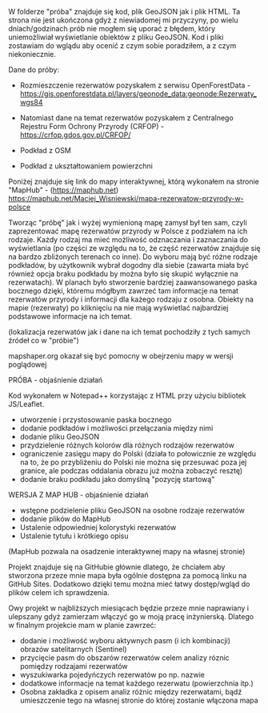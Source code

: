 W folderze "próba" znajduje się kod, plik GeoJSON jak i plik HTML.
Ta strona nie jest ukończona gdyż z niewiadomej mi przyczyny, po wielu dniach/godzinach prób nie mogłem się uporać z błędem, który uniemożliwiał wyświetlanie obiektów z pliku GeoJSON.
Kod i pliki zostawiam do wglądu aby ocenić z czym sobie poradziłem, a z czym niekoniecznie.

Dane do próby:
  - Rozmieszczenie rezerwatów pozyskałem z serwisu OpenForestData - https://gis.openforestdata.pl/layers/geonode_data:geonode:Rezerwaty_wgs84

  - Natomiast dane na temat rezerwatów pozyskałem z Centralnego Rejestru Form Ochrony Przyrody (CRFOP) - https://crfop.gdos.gov.pl/CRFOP/

  - Podkład z OSM

  - Podkład z ukształtowaniem powierzchni

Poniżej znajduje się link do mapy interaktywnej, którą wykonałem na stronie "MapHub" - (https://maphub.net)
https://maphub.net/Maciej_Wisniewski/mapa-rezerwatow-przyrody-w-polsce

Tworząc "próbę" jak i wyżej wymienioną mapę zamysł był ten sam, czyli zaprezentować mapę rezerwatów przyrody w Polsce z podziałem na ich rodzaje.
Każdy rodzaj ma mieć możliwość odznaczania i zaznaczania do wyświetlania (po części ze względu na to, że część rezerwatów znajduje się na bardzo zbliżonych terenach co inne).
Do wyboru mają być różne rodzaje podkładów, by użytkownik wybrał dogodny dla siebie (zawarta miała być również opcja braku podkładu by można było się skupić wyłącznie na rezerwatach).
W planach było stworzenie bardziej zaawansowanego paska bocznego dzięki, któremu mógłbym zawrzeć tam informacje na temat rezerwatów przyrody i informacji dla każego rodzaju z osobna.
Obiekty na mapie (rezerwaty) po kliknięciu na nie mają wyświetlać najbardziej podstawowe informacje na ich temat.

(lokalizacja rezerwatów jak i dane na ich temat pochodziły z tych samych źródeł co w "próbie")

mapshaper.org okazał się być pomocny w obejrzeniu mapy w wersji poglądowej


PRÓBA - objaśnienie działań

Kod wykonałem w Notepad++ korzystając z HTML przy użyciu bibliotek JS/Leaflet.

- utworzenie i przystosowanie paska bocznego
- dodanie podkładów i możliwości przełączania między nimi
- dodanie pliku GeoJSON
- przydzielenie różnych kolorów dla różnych rodzajów rezerwatów
- ograniczenie zasięgu mapy do Polski (działa to połowicznie ze względu na to, że po przybliżeniu do Polski nie można się przesuwać poza jej granice, ale podczas oddalania obrazu już można zobaczyć resztę)
- dodanie braku podkładu jako domyślną "pozycję startową"



WERSJA Z MAP HUB - objaśnienie działań
- wstępne podzielenie pliku GeoJSON na osobne rodzaje rezerwatów
- dodanie plików do MapHub
- Ustalenie odpowiedniej kolorystyki rezerwatów
- Ustalenie tytułu i krótkiego opisu

(MapHub pozwala na osadzenie interaktywnej mapy na własnej stronie)

Projekt znajduje się na GitHubie głównie dlatego, że chciałem aby stworzona przeze mnie mapa była ogólnie dostępna za pomocą linku na GitHub Sites.
Dodatkowo dzięki temu można mieć łatwy dostęp/wgląd do plików celem ich sprawdzenia.

Owy projekt w najbliższych miesiącach będzie przeze mnie naprawiany i ulepszany gdyż zamierzam włączyć go w moją pracę inżynierską.
Dlatego w finalnym projekcie mam w planie zawrzeć:
  - dodanie i możliwość wyboru aktywnych pasm (i ich kombinacji) obrazów satelitarnych (Sentinel)
  - przycięcie pasm do obszarów rezerwatów celem analizy róznic pomiędzy rodzajami rezerwatów
  - wyszukiwarka pojedyńczych rezerwatów po np. nazwie
  - dodatkowe informacje na temat każdego rezerwatu (powierzchnia itp.)
  - Osobna zakładka z opisem analiz różnic między rezerwatami, bądź umieszczenie tego na własnej stronie do której zostanie włączona mapa
